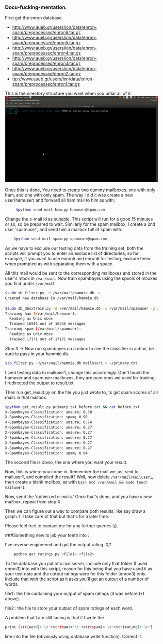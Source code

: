### Docu-fucking-mentation.

First get the enron database.
* http://www.aueb.gr/users/ion/data/enron-spam/preprocessed/enron6.tar.gz
* http://www.aueb.gr/users/ion/data/enron-spam/preprocessed/enron5.tar.gz
* http://www.aueb.gr/users/ion/data/enron-spam/preprocessed/enron4.tar.gz
* http://www.aueb.gr/users/ion/data/enron-spam/preprocessed/enron3.tar.gz
* http://www.aueb.gr/users/ion/data/enron-spam/preprocessed/enron2.tar.gz
* ttp://www.aueb.gr/users/ion/data/enron-spam/preprocessed/enron1.tar.gz

This is the directory structure you want when you untar all of it:
![directory structure](/images/dirst.png)

Once this is done, You need to create two dummy mailboxes, one with only ham, and one with only spam. The way I did it was create a new user(hamuser) and forward all ham mail to him as with:

```bash
	 $python send-mail-ham.py hamuser@spam.com
```

Change the e-mail id as suitable. This script will run for a good 15 minutes or so, so be prepared to wait. Similarly for the spam mailbox, I create a 2nd user 'spamuser', and send him a mailbox full of spam with:

```bash
	$python send-mail-spam.py spamuser@spam.com
```

As we have to exclude our testing data from the training set, both the scripts will prompt you to enter an exclude list of directories, so for example, if you want to use enron5 and enron6 for testing, exclude them when prompted as with separating them with a space.


All this mail would be sent to the corresponding mailboxes and stored in the user's mbox in `/var/mail`.
Now train spambayes using the spools of mboxes you find under `/var/mail`

```bash
$sudo sb_filter.py -d /var/mail/hammie.db -n
Created new database in /var/mail/hammie.db

$sudo sb_mboxtrain.py -d /var/mail/hammie.db -s /var/mail/spamuser -g /var/mail/hamuser 
Training ham (/var/mail/hamuser):
  Reading as Unix mbox
  Trained 16545 out of 16545 messages
Training spam (/var/mail/spamuser):
  Reading as Unix mbox
  Trained 17171 out of 17171 messages
```

*Step X* -> Now run spambayes on a mbox to see the classifier in action, be sure to pass in your hammie.db.

```bash
$sb_filter.py -d/var/mail/hammie.db mailuser1 > ~/primary.txt
```

I sent testing data to mailuser1, change this accordingly. Don't touch the hamuser and spamuser mailboxes, they are pure ones we used for training. I redirected the output to result.txt

Then run get_result.py on the file you just wrote to, to get spam scores of all mails in that mailbox.

```bash
$python get_result.py primary.txt before.txt && cat before.txt
X-Spambayes-Classification: unsure; 0.50
X-Spambayes-Classification: spam; 0.98
X-Spambayes-Classification: unsure; 0.74
X-Spambayes-Classification: unsure; 0.27
X-Spambayes-Classification: unsure; 0.27
X-Spambayes-Classification: unsure; 0.27
X-Spambayes-Classification: unsure; 0.27
X-Spambayes-Classification: unsure; 0.27
X-Spambayes-Classification: spam; 0.94
```

The second file is obvio, the one where you want your result.

Now, this is where you come in. Remember the mail we just sent to mailuser1, and compiled the result? Well, now delete `/var/mail/mailuser1`, then create a blank mailbox, as with ```bash $cd /var/mail && sudo touch mailuser1```

Now, send the 'optimized e-mails.' Once that's done, and you have a new mailbox, repeat from step X.

Then we can figure out a way to compare both results, like say draw a graph. I'll take care of that but that's for a later time.

Please feel free to contact me for any further queries :wink:.

###Something new to jab your teeth into :

I've reverse engineered and got the output rating :0/1

```bash
	python get_ratings.py <file1> <file2>
```

To the database you put into mailserver, include only that folder (I used enron3) into with this script, reason for this being that you have used it as your test data and the output ratings were for this folder (enron3) only. Include that with the script as it asks you'll get an output of a number of words.

file1 : the file containing your output of spam ratings (it was before.txt above).

file2 : the file to store your output of spam ratings of each word.

A problem that I am still facing is that if I write the 

```bash
print (str(word)+'\t'+str(ham)+'\t'+str(spam)+'\t'+str(rating)+'\n')
```

line into the file (obviously using database.write function). Correct it.

